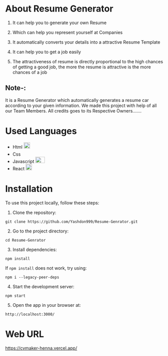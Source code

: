 
# About Resume Generator

1. It can help you to generate your own Resume

2. Which can help you represent yourself at Companies

3. It automatically converts your details into a attractive Resume Template

4. It can help you to get a job easily

5. The attractiveness of resume is directly proportional to the high chances of getting a good job, the more the resume is attractive is the more chances of a job

## Note-:

It is a Resume Generator which automatically generates a resume car according to your given information. We made this project with help of all our Team Members. All credits goes to its Respective Owners.......

# Used Languages

- Html <img src="https://encrypted-tbn0.gstatic.com/images?q=tbn:ANd9GcQpngGRjYX1ca7qAADU3K6eGLj7ShQE3L2otdzfryl_Y9Ht2QRoQKYQbsXd36XIxMbYOw0&usqp=CAU" width="20" height="20">
- Css <img src="https://upload.wikimedia.org/wikipedia/commons/thumb/d/d5/CSS3_logo_and_wordmark.svg/1200px-CSS3_logo_and_wordmark.svg.png" width="15" height="20">
- Javascript <img src="https://1000logos.net/wp-content/uploads/2020/09/JavaScript-Logo.png" width="30" height="20">
- React <img src="https://cdn4.iconfinder.com/data/icons/logos-3/600/React.js_logo-512.png" width="20" height="20">

# Installation

To use this project locally, follow these steps:

1. Clone the repository:

`git clone https://github.com/Yashdon999/Resume-Genrator.git`

2. Go to the project directory:

`cd Resume-Genrator`

3. Install dependencies:

`npm install`

If `npm install` does not work, try using:

`npm i --legacy-peer-deps`

4. Start the development server:

`npm start`

5. Open the app in your browser at:

`http://localhost:3000/`

# Web URL

https://cvmaker-henna.vercel.app/


